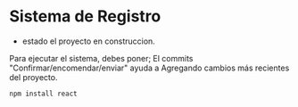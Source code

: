<h1> Sistema de Registro </h1>

  
- estado el proyecto en construccion.

Para ejecutar el sistema, debes poner;
El commits "Confirmar/encomendar/enviar" ayuda a Agregando cambios más recientes del proyecto. 

````npm install react````
